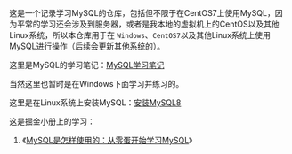 这是一个记录学习MySQL的仓库，包括但不限于在CentOS7上使用MySQL，因为平常的学习还会涉及到服务器，或者是我本地的虚拟机上的CentOS以及其他Linux系统，所以本仓库用于在 `Windows`、`CentOS7`以及其他Linux系统上使用MySQL进行操作（后续会更新其他系统的）。

这里是MySQL的学习笔记：[MySQL学习笔记](MySQL笔记.md)

当然这里也暂时是在Windows下面学习并练习的。

这里是在Linux系统上安装MySQL：[安装MySQL8](安装MySQL8)

这是掘金小册上的学习：

1. 《[MySQL是怎样使用的：从零蛋开始学习MySQL](./MySQL是怎样使用的：从零蛋开始学习MySQL)》